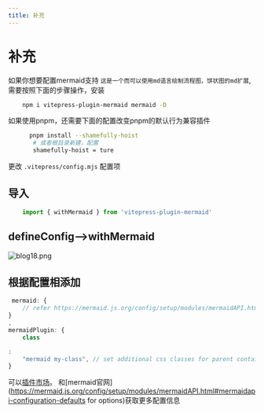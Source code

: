 ```yaml
---
title: 补充
---
```


# 补充  <Badge type="tip" text="^1.9.0" />

如果你想要配置mermaid支持 `这是一个而可以使用md语言绘制流程图，饼状图的md扩展`,需要按照下面的步骤操作，安装

```bash
    npm i vitepress-plugin-mermaid mermaid -D
```

如果使用pnpm，还需要下面的配置改变pnpm的默认行为兼容插件

```bash
      pnpm install --shamefully-hoist
       # 或者根目录新建，配置
       shamefully-hoist = ture
```

更改 `.vitepress/config.mjs` 配置项

## 导入

```js
    import { withMermaid } from 'vitepress-plugin-mermaid'
```

## defineConfig—>withMermaid

![blog18.png](https://img.picui.cn/free/2024/09/10/66dfe54a89932.png)

## 根据配置相添加

```js
 mermaid: {
    // refer https://mermaid.js.org/config/setup/modules/mermaidAPI.html#mermaidapi-configuration-defaults for options
}
,
mermaidPlugin: {
    class

:
    "mermaid my-class", // set additional css classes for parent container
}
```

可以[插件市场](https://emersonbottero.github.io/vitepress-plugin-mermaid/guide/getting-started.html)。
和[mermaid官网](https://mermaid.js.org/config/setup/modules/mermaidAPI.html#mermaidapi-configuration-defaults for options)获取更多配置信息
